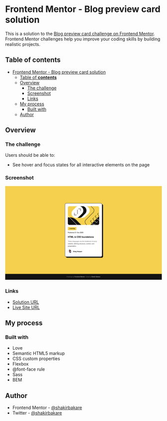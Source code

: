 # Frontend Mentor - Blog preview card solution

This is a solution to the [Blog preview card challenge on Frontend Mentor](https://www.frontendmentor.io/challenges/blog-preview-card-ckPaj01IcS). Frontend Mentor challenges help you improve your coding skills by building realistic projects.

## Table of **contents**

- [Frontend Mentor - Blog preview card solution](#frontend-mentor---blog-preview-card-solution)
  - [Table of **contents**](#table-of-contents)
  - [Overview](#overview)
    - [The challenge](#the-challenge)
    - [Screenshot](#screenshot)
    - [Links](#links)
  - [My process](#my-process)
    - [Built with](#built-with)
  - [Author](#author)

## Overview

### The challenge

Users should be able to:

- See hover and focus states for all interactive elements on the page

### Screenshot

![](./screenshot.png)

### Links

- [Solution URL](https://github.com/shakirbakare/blog-preview-card)
- [Live Site URL](https://shakirbakare.github.io/blog-preview-card)

## My process

### Built with

- Love
- Semantic HTML5 markup
- CSS custom properties
- Flexbox
- @font-face rule
- Sass
- BEM

## Author

- Frontend Mentor - [@shakirbakare](https://www.frontendmentor.io/profile/shakirbakare)
- Twitter - [@shakirbakare](https://www.twitter.com/shakirbakare)
